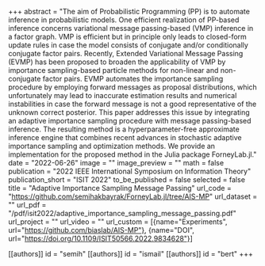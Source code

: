 +++
abstract = "The aim of Probabilistic Programming (PP) is to automate inference in probabilistic models. One efficient realization of PP-based inference concerns variational message passing-based (VMP) inference in a factor graph. VMP is efficient but in principle only leads to closed-form update rules in case the model consists of conjugate and/or conditionally conjugate factor pairs. Recently, Extended Variational Message Passing (EVMP) has been proposed to broaden the applicability of VMP by importance sampling-based particle methods for non-linear and non-conjugate factor pairs. EVMP automates the importance sampling procedure by employing forward messages as proposal distributions, which unfortunately may lead to inaccurate estimation results and numerical instabilities in case the forward message is not a good representative of the unknown correct posterior. This paper addresses this issue by integrating an adaptive importance sampling procedure with message passing-based inference. The resulting method is a hyperparameter-free approximate inference engine that combines recent advances in stochastic adaptive importance sampling and optimization methods. We provide an implementation for the proposed method in the Julia package ForneyLab.jl."
date = "2022-06-26"
image = ""
image_preview = ""
math = false
publication = "2022 IEEE International Symposium on Information Theory"
publication_short = "ISIT 2022"
to_be_published = false
selected = false
title = "Adaptive Importance Sampling Message Passing"
url_code = "https://github.com/semihakbayrak/ForneyLab.jl/tree/AIS-MP"
url_dataset = ""
url_pdf = "/pdf/isit2022/adaptive_importance_sampling_message_passing.pdf"
url_project = ""
url_video = ""
url_custom = [{name="Experiments", url="https://github.com/biaslab/AIS-MP"}, {name="DOI", url="https://doi.org/10.1109/ISIT50566.2022.9834628"}]

[[authors]]
    id = "semih"
[[authors]]
    id = "ismail"
[[authors]]
    id = "bert"
+++

